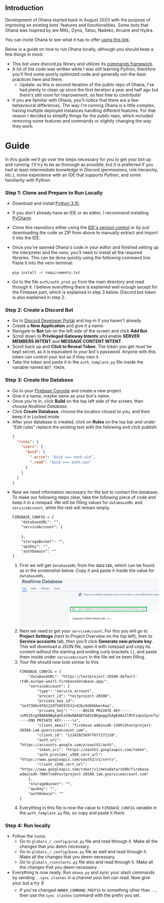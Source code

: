 Introduction
---
Development of Ohana started back in August 2020 with the purpose of improving on existing bots' features and functionalities. Some bots that Ohana was inspired by are MAL, Dyno, Tatsu, Nadeko, Arcane and Hydra.

You can invite Ohana to see what it has to offer [using this link](http://invite.ohanabot.xyz).

Below is a guide on how to run Ohana locally, although you should keep a few things in mind:
* This bot uses discord.py library and utilizes its [commands framework](https://discordpy.readthedocs.io/en/latest/ext/commands/index.html).
* A lot of the code was written while I was still learning Python, therefore you'll find some poorly optimized code and generally not-the-best practices here and there.
  * Update: as this is second iteration of the public repo of Ohana, I've had plenty to clean up since the first iteration a year and half ago but there's still room for improvement, so feel free to contribute!
* If you are familiar with Ohana, you'll notice that there are a few behavioural differences. The way I'm running Ohana is a little complex, having multiple deployed instances handling different features. For that reason I decided to simplify things for the public repo, which included removing some features and commands or slightly changing the way they work.

Guide
===

In this guide we'll go over the steps necessary for you to get your bot up and running. I'll try to be as thorough as possible, but it is preferred if you had at least intermediate knowledge in Discord (permissions, role hierarchy, etc.), some experience with an IDE that supports Python, and some familiarity with Python.

### Step 1: Clone and Prepare to Run Locally

* Download and install [Python 3.10](https://www.python.org/downloads/release/python-31010/).
* If you don't already have an IDE or an editor, I recommend installing [PyCharm](https://www.youtube.com/watch?v=XsL8JDkH-ec).
* Clone this repository either using the [IDE's version control](https://www.youtube.com/watch?v=dziMbwRZrw8) or by just downloading the code as ZIP from above to manually extract and import it into the IDE.
* Once you've opened Ohana's code in your editor and finished setting up the interpreter and the venv, you'll need to install all the required libraries. This can be done quickly using the following command line. Paste it into the venv terminal:

    `pip install -r requirements.txt`
* Go to the file `auth/auth_prod.py` from the main directory and read through it. I believe everything there is explained well enough except for the Firebase part, which is explained in step 3 below. Discord bot token is also explained in step 2.

### Step 2: Create a Discord Bot

* Go to [Discord Developer Portal](https://discord.com/developers/applications) and log-in if you haven't already
* Create a **New Application** and give it a name.
* Navigate to **Bot** tab on the left side of the screen and click **Add Bot**.
* Scroll down to **Privileged Gateway Intents** and enable **SERVER MEMBERS INTENT** and **MESSAGE CONTENT INTENT**.
* Scroll back up and **Click to Reveal Token**. The token you get must be kept secret, as it is equivalent to your bot's password. Anyone with this token can control your bot as if they own it.
* Take the token and paste it in the `auth_template.py` file inside the variable named `BOT_TOKEN`.

### Step 3: Create the Database

* Go to your [Firebase Console](https://console.firebase.google.com/) and create a new project
* Give it a name, maybe same as your bot's name.
* Once you're in, click **Build** on the top left side of the screen, then choose _Realtime Database_.
* Click **Create Database**, choose the location closest to you, and then keep it in Locked mode.
* After your database is created, click on **Rules** on the top bar and under "Edit rules" replace the existing text with the following and click publish:
    ```json
    {
      "rules": {
        "users": {
          "$uid": {
            ".write": "$uid === auth.uid",
            ".read": "$uid === auth.uid"
          }
        }
      }
    }
    ```
* Now we need information necessary for the bot to contact the database. To make our following steps clear, take the following piece of code and keep it in a notepad. We will be filling values for `databaseURL` and `serviceAccount`, while the rest will remain empty.
    ```python3
    FIREBASE_CONFIG = {
        "databaseURL": "",
        "serviceAccount": { 
  
        },
        "storageBucket": "",
        "apiKey": "",
        "authDomain": ""
    }
    ```
    1. First we will get `databaseURL` from the data tab, which can be found as in the screenshot below. Copy it and paste it inside the value for `databaseURL`.
       ![img.png](media/guide/fbdb_url.png)
    2. Next we need to get your `serviceAccount`. For this you will go to **Project Settings** (next to Project Overview on the top left), then to **Service accounts** tab, then you'll click **Generate new private key**. This will download a JSON file, open it with notepad and copy its content without the starting and ending curly brackets `{}`, and paste them inside under `serviceAccount` in the file we've been filling.
    3. Your file should now look similar to this:
        ```python3
        FIREBASE_CONFIG = {
            "databaseURL": "https://testproject-28508-default-rtdb.europe-west1.firebasedatabase.app/",
            "serviceAccount": { 
                "type": "service_account",
                "project_id": "testproject-28508",
                "private_key_id": "1e37386c0f81229758597632c63bc8d04bbec6aa",
                "private_key": "-----BEGIN PRIVATE KEY-----\nMIIEvgIBADANBgkqhkiG9w0BAQEFAASCBKgwggSkAgEAAoIlMtFiqezCpvx7sdFRBAQDfvH0MdKQU2+iq\ngDrnVmNHNjRbFHyJ1p8SaZCGVU2PqQYMYCqj6tR2YJ\nyNm1mryZZjR3swQbtRD0cQ8ExgSpACiaX/iF/j0L6wftIEuJ2VEAtXFz0ewhOZuf\nUy1ABPFs2zgbCHpHdPRHOOGXdbHM+QwOjbbmtuUkOPs+dt+Y9fndyX\ngIIejsEZSafRvvH6pId\nKzhEXtPUS0s1VwaF5E6aLTJZQGE2oT2du+Asfj6ZAbdLhaw0pWBjdluH1WI9z/G4B/lN7JrjdgGD0sri65AXjFgA6WN32\nE19BTS4jAgMBAAECggEAHQ+zVn4tdKApP+xZZQSC72m1B0JJUSlL//rTzBI7TTrw\n2I3uyFU59TGOXUEKmH4j8xj+312/DRbsbseYr87M7J1VTK8DZkNF/oT+TxUW3zTW\nu/v3S2r+AaGibhyciQ0Uw8pOFq/fUSnGgf86QCtkWvkRv62dCFPhQYe\nQKGypDVPYtDs2t/r0LjV6s1PbJUHHrqCFzMT8jvpPmOGR\nEuYXS8j99Mw5Pso5452WpUPw1Kr8bH0XTlUMZE2jFcvpqnssXFvT0\neaMvllOA47eLZ4BNb/KXAENd5tugSG1uLayTE15ccQKBgQD0njXwkIirqVPBLjuB\nCdynMWomFQYTAU1h1dHlDZnmP+ktyqyidCiS6Av5cEop128EOw6JOxUH2RSHkMtb\nAJWSNZjTrxfaOtnIefxk9YWy654RNwQEekQnSyhD5HbIXnHjDdu9CAWeRQAAhj9K\n1f14c8x5sJoRmu7C5BXdkSNCh8j9ixe\nE2zMvgo46G0njl+F/qQ/i2Y1CgNHYUPddmngawrEB1cevQCDznH1WqGz/4QiE4Ok\n+B92sfChIMi6Ozs4Yb0eMbE4hO9upA6xEuILj1t6riwK9pAbXsMoA2rDpQ5FtkdI\nfji/dGVRLwKBgQDQovRMp2n6R+Toup8D8z5g19O6gWn54b13eaCZZZ1i9hXS+a9+\nq+ZDTmmQKccHovjMOfau81Z/qBZLfiMEDh6EYvRjcE6+0j0YMXslPQf4z9+0vSDP\nFN12SjMgnQb25R7r0tEdjG8GS8GxsM7g7F1RVCsNi6QM6gFE+cytarL3bQKBgQCZ\nPBy3/6bFDeTDDR5QQHPwiVvvmbIrjM4Y2l3Z\nr8cWXKhBCMaG7aAhBJBg1s8Db6aV\nyC/bNOS/cwEr45UH9Ipvw1yYYmZl4dxK\nIMkIfLk+fSSZRBw6CNKunST1X9PeHLgMjaNvtT0Pl2PH4\nE7pIaHYh8XmKv/iZNavcvihjgW2hNJ+\nssFT7eM430AvYzY9e9n8hjRs\n-----END PRIVATE KEY-----\n",
                "client_email": "firebase-adminsdk-130hl@testproject-28508.iam.gserviceaccount.com",
                "client_id": "112420256977677271110",
                "auth_uri": "https://accounts.google.com/o/oauth2/auth",
                "token_uri": "https://oauth2.googleapis.com/token",
                "auth_provider_x509_cert_url": "https://www.googleapis.com/oauth2/v1/certs",
                "client_x509_cert_url": "https://www.googleapis.com/robot/v1/metadata/x509/firebase-adminsdk-780hl%40testproject-28508.iam.gserviceaccount.com"
            },
            "storageBucket": "",
            "apiKey": "",
            "authDomain": ""
        }
        ```
    4. Everything in this file is now the value to `FIREBASE_CONFIG` variable in the `auth_template.py` file, so copy and paste it there.
    
### Step 4: Run locally

* Follow the `todo`s.
  * Go to `globals_/_config/prod.py` file and read through it. Make all the changes that you deem necessary.
  * Go to `globals_/_config/base.py` file as well and read through it. Make all the changes that you deem necessary.
  * Go to `globals_/constants.py` file also and read through it. Make all the changes that you deem necessary.
* Everything is now ready. Run `ohana.py` and sync your slash commands by sending `..sync slashes` in a channel your bot can read. Now give your bot a try ✌️
  * If you've changed `OWNER_COMMAND_PREFIX` to something other than `..`, then use the `sync slashes` command with the prefix you set.

